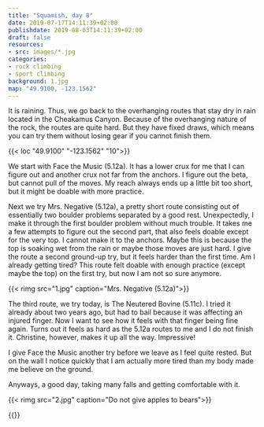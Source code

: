 ```yaml
---
title: "Squamish, day 8"
date: 2019-07-17T14:11:39+02:00
publishdate: 2019-08-03T14:11:39+02:00
draft: false
resources:
- src: images/*.jpg
categories:
- rock climbing
- sport climbing
background: 1.jpg
map: "49.9100, -123.1562"
---
```


It is raining. Thus, we go back to the overhanging routes that stay dry in rain
located in the Cheakamus Canyon. Because of the overhanging nature of the rock,
the routes are quite hard. But they have fixed draws, which means you can try
them without losing gear if you cannot finish them.

{{< loc "49.9100" "-123.1562" "10">}}

We start with Face the Music (5.12a). It has a lower crux for me that I can
figure out and another crux not far from the anchors. I figure out the beta, but
cannot pull of the moves. My reach always ends up a little bit too short, but it
might be doable with more practice.

Next we try Mrs. Negative (5.12a), a pretty short route consisting out of
essentially two boulder problems separated by a good rest. Unexpectedly, I make
it through the first boulder problem without much trouble. It takes me a few
attempts to figure out the second part, that also feels doable except for the
very top. I cannot make it to the anchors. Maybe this is because the top is
soaking wet from the rain or maybe those moves are just hard. I give the route
a second ground-up try, but it feels harder than the first time. Am
I already getting tired? This route felt doable with enough practice (except
maybe the top) on the first try, but now I am not so sure anymore.

{{< rimg src="1.jpg" caption="Mrs. Negative (5.12a)">}}

The third route, we try today, is The Neutered Bovine (5.11c). I tried it
already about two years ago, but had to bail because it was affecting an injured
finger. Now I want to see how it feels with that finger being fine again. Turns
out it feels as hard as the 5.12a routes to me and I do not finish it.
Christine, however, makes it up all the way. Impressive!

I give Face the Music another try before we leave as I feel quite rested. But
on the wall I notice quickly that I am actually more tired than my body made me
believe on the ground.

Anyways, a good day, taking many falls and getting comfortable with it.

{{< rimg src="2.jpg" caption="Do not give apples to bears">}}

{{<nextday>}}

